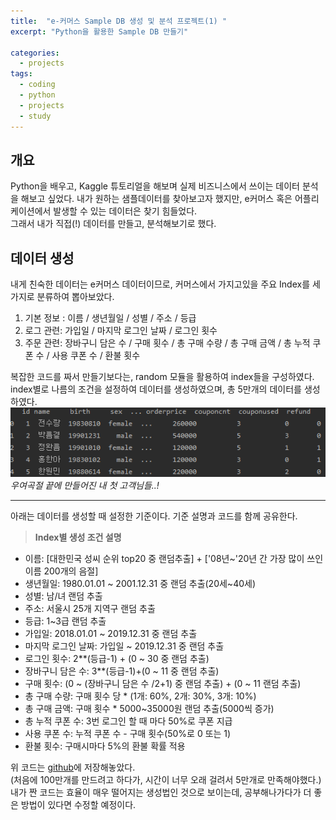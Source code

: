 ```yaml
---
title:  "e-커머스 Sample DB 생성 및 분석 프로젝트(1) "
excerpt: "Python을 활용한 Sample DB 만들기"

categories:
  - projects
tags:
  - coding
  - python
  - projects
  - study
---
```


개요
----
Python을 배우고, Kaggle 튜토리얼을 해보며 실제 비즈니스에서 쓰이는 데이터 분석을 해보고 싶었다. 내가 원하는 샘플데이터를 찾아보고자 했지만, e커머스 혹은 어플리케이션에서 발생할 수 있는 데이터은 찾기 힘들었다.  
그래서 내가 직접(!) 데이터를 만들고, 분석해보기로 했다.

데이터 생성
-----
내게 친숙한 데이터는 e커머스 데이터이므로, 커머스에서 가지고있을 주요 Index를 세 가지로 분류하여 뽑아보았다.  
1. 기본 정보 : 이름 / 생년월일 / 성별 / 주소 / 등급  
1. 로그 관련: 가입일 / 마지막 로그인 날짜 / 로그인 횟수
1. 주문 관련:  장바구니 담은 수 / 구매 횟수 / 총 구매 수량 / 총 구매 금액 / 총 누적 쿠폰 수 / 사용 쿠폰 수 / 환불 횟수

복잡한 코드를 짜서 만들기보다는, random 모듈을 활용하여 index들을 구성하였다. index별로 나름의 조건을 설정하여 데이터를 생성하였으며, 총 5만개의 데이터를 생성하였다.  
![Image](./assets/images/Making_SampleDB_image.png)  
*우여곡절 끝에 만들어진 내 첫 고객님들..!*

****
아래는 데이터를 생성할 때 설정한 기준이다. 기준 설명과 코드를 함께 공유한다.
>**Index별 생성 조건 설명**

* 이름: [대한민국 성씨 순위 top20 중 랜덤추출] + ['08년~'20년 간 가장 많이 쓰인 이름 200개의 음절]  
* 생년월일: 1980.01.01 ~ 2001.12.31 중 랜덤 추출(20세~40세)  
* 성별: 남/녀 랜덤 추출  
* 주소: 서울시 25개 지역구 랜덤 추출  
* 등급: 1~3급 랜덤 추출  
* 가입일: 2018.01.01 ~ 2019.12.31 중 랜덤 추출  
* 마지막 로그인 날짜: 가입일 ~ 2019.12.31 중 랜덤 추출
* 로그인 횟수: 2**(등급-1) + (0 ~ 30 중 랜덤 추출)  
* 장바구니 담은 수: 3**(등급-1)+(0 ~ 11 중 랜덤 추출)  
* 구매 횟수: (0 ~ (장바구니 담은 수 /2+1) 중 랜덤 추출) + (0 ~ 11 랜덤 추출)  
* 총 구매 수량: 구매 횟수 당 * (1개: 60%, 2개: 30%, 3개: 10%)  
* 총 구매 금액: 구매 횟수 * 5000~35000원 랜덤 추출(5000씩 증가)  
* 총 누적 쿠폰 수: 3번 로그인 할 때 마다 50%로 쿠폰 지급  
* 사용 쿠폰 수: 누적 쿠폰 수 - 구매 횟수(50%로 0 또는 1)  
* 환불 횟수: 구매시마다 5%의 환불 확률 적용  


위 코드는 [github](https://github.com/Sean-Parkk/Projects/blob/master/SampleDB/making_sample_DB.py)에 저장해놓았다.  
(처음에 100만개를 만드려고 하다가, 시간이 너무 오래 걸려서 5만개로 만족해야했다.)
내가 짠 코드는 효율이 매우 떨어지는 생성법인 것으로 보이는데, 공부해나가다가 더 좋은 방법이 있다면 수정할 예정이다.
